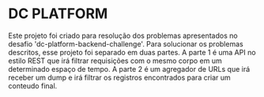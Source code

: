 # DC PLATFORM

Este projeto foi criado para resolução dos problemas apresentados no desafio 'dc-platform-backend-challenge'.
Para solucionar os problemas descritos, esse projeto foi separado em duas partes. A parte 1 é uma API no estilo REST que irá filtrar requisições com o mesmo corpo em um determinado espaço de tempo. A parte 2 é um agregador de URLs que irá receber um dump e irá filtrar os registros encontrados para criar um conteudo final.
